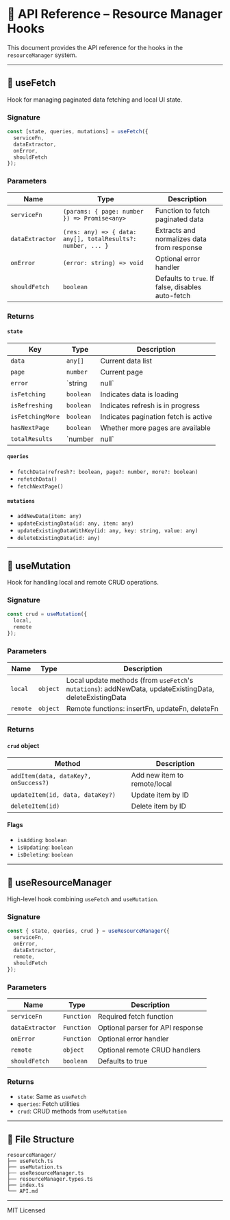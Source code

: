 # 📘 API Reference – Resource Manager Hooks

This document provides the API reference for the hooks in the `resourceManager` system.

---

## 🔧 useFetch

Hook for managing paginated data fetching and local UI state.

### Signature
```ts
const [state, queries, mutations] = useFetch({
  serviceFn,
  dataExtractor,
  onError,
  shouldFetch
});
```

### Parameters

| Name           | Type                      | Description                                             |
|----------------|---------------------------|---------------------------------------------------------|
| `serviceFn`    | `(params: { page: number }) => Promise<any>` | Function to fetch paginated data                        |
| `dataExtractor`| `(res: any) => { data: any[], totalResults?: number, ... }` | Extracts and normalizes data from response |
| `onError`      | `(error: string) => void`  | Optional error handler                                  |
| `shouldFetch`  | `boolean`                 | Defaults to `true`. If false, disables auto-fetch       |

### Returns

#### `state`

| Key              | Type           | Description                             |
|------------------|----------------|-----------------------------------------|
| `data`           | `any[]`        | Current data list                       |
| `page`           | `number`       | Current page                            |
| `error`          | `string|null`  | Error message                           |
| `isFetching`     | `boolean`      | Indicates data is loading               |
| `isRefreshing`   | `boolean`      | Indicates refresh is in progress        |
| `isFetchingMore` | `boolean`      | Indicates pagination fetch is active    |
| `hasNextPage`    | `boolean`      | Whether more pages are available        |
| `totalResults`   | `number|null`  | Total number of records                 |

#### `queries`

- `fetchData(refresh?: boolean, page?: number, more?: boolean)`
- `refetchData()`
- `fetchNextPage()`

#### `mutations`

- `addNewData(item: any)`
- `updateExistingData(id: any, item: any)`
- `updateExistingDataWithKey(id: any, key: string, value: any)`
- `deleteExistingData(id: any)`

---

## 🔧 useMutation

Hook for handling local and remote CRUD operations.

### Signature
```ts
const crud = useMutation({
  local,
  remote
});
```

### Parameters

| Name       | Type                | Description                                 |
|------------|---------------------|---------------------------------------------|
| `local`    | `object`            | Local update methods (from `useFetch`'s `mutations`): addNewData, updateExistingData, deleteExistingData   |
| `remote`   | `object`            | Remote functions: insertFn, updateFn, deleteFn |

### Returns

#### `crud` object

| Method                         | Description                               |
|--------------------------------|-------------------------------------------|
| `addItem(data, dataKey?, onSuccess?)`    | Add new item to remote/local               |
| `updateItem(id, data, dataKey?)`         | Update item by ID                          |
| `deleteItem(id)`                         | Delete item by ID                          |

#### Flags

- `isAdding`: `boolean`
- `isUpdating`: `boolean`
- `isDeleting`: `boolean`

---

## 🔗 useResourceManager

High-level hook combining `useFetch` and `useMutation`.

### Signature
```ts
const { state, queries, crud } = useResourceManager({
  serviceFn,
  onError,
  dataExtractor,
  remote,
  shouldFetch
});
```

### Parameters

| Name           | Type           | Description                                     |
|----------------|----------------|-------------------------------------------------|
| `serviceFn`    | `Function`     | Required fetch function                         |
| `dataExtractor`| `Function`     | Optional parser for API response                |
| `onError`      | `Function`     | Optional error handler                          |
| `remote`       | `object`       | Optional remote CRUD handlers                   |
| `shouldFetch`  | `boolean`      | Defaults to true                                |

### Returns

- `state`: Same as `useFetch`
- `queries`: Fetch utilities
- `crud`: CRUD methods from `useMutation`

---

## 📁 File Structure

```
resourceManager/
├── useFetch.ts
├── useMutation.ts
├── useResourceManager.ts
├── resourceManager.types.ts
├── index.ts
└── API.md
```

---

MIT Licensed

